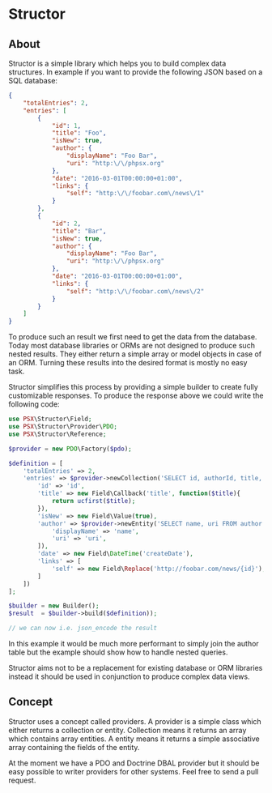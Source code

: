 Structor
========

## About

Structor is a simple library which helps you to build complex data structures.
In example if you want to provide the following JSON based on a SQL database:

```json
{
    "totalEntries": 2,
    "entries": [
        {
            "id": 1,
            "title": "Foo",
            "isNew": true,
            "author": {
                "displayName": "Foo Bar",
                "uri": "http:\/\/phpsx.org"
            },
            "date": "2016-03-01T00:00:00+01:00",
            "links": {
                "self": "http:\/\/foobar.com\/news\/1"
            }
        },
        {
            "id": 2,
            "title": "Bar",
            "isNew": true,
            "author": {
                "displayName": "Foo Bar",
                "uri": "http:\/\/phpsx.org"
            },
            "date": "2016-03-01T00:00:00+01:00",
            "links": {
                "self": "http:\/\/foobar.com\/news\/2"
            }
        }
    ]
}
```

To produce such an result we first need to get the data from the database. Today
most database libraries or ORMs are not designed to produce such nested results.
They either return a simple array or model objects in case of an ORM. Turning 
these results into the desired format is mostly no easy task.

Structor simplifies this process by providing a simple builder to create fully 
customizable responses. To produce the response above we could write the 
following code:

```php
use PSX\Structor\Field;
use PSX\Structor\Provider\PDO;
use PSX\Structor\Reference;

$provider = new PDO\Factory($pdo);

$definition = [
    'totalEntries' => 2,
    'entries' => $provider->newCollection('SELECT id, authorId, title, createDate FROM news ORDER BY createDate DESC', [], [
        'id' => 'id',
        'title' => new Field\Callback('title', function($title){
            return ucfirst($title);
        }),
        'isNew' => new Field\Value(true),
        'author' => $provider->newEntity('SELECT name, uri FROM author WHERE id = :id', ['id' => new Reference('authorId')], [
            'displayName' => 'name',
            'uri' => 'uri',
        ]),
        'date' => new Field\DateTime('createDate'),
        'links' => [
            'self' => new Field\Replace('http://foobar.com/news/{id}'),
        ]
    ])
];

$builder = new Builder();
$result  = $builder->build($definition));

// we can now i.e. json_encode the result
```

In this example it would be much more performant to simply join the author table
but the example should show how to handle nested queries.

Structor aims not to be a replacement for existing database or ORM libraries
instead it should be used in conjunction to produce complex data views.

## Concept

Structor uses a concept called providers. A provider is a simple class which 
either returns a collection or entity. Collection means it returns an array
which contains array entities. A entity means it returns a simple associative 
array containing the fields of the entity.

At the moment we have a PDO and Doctrine DBAL provider but it should be easy 
possible to writer providers for other systems. Feel free to send a pull 
request.
